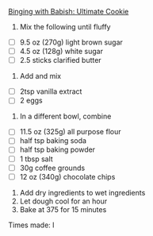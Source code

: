 

[Binging with Babish: Ultimate Cookie](https://www.google.com/search?q=binging+with+babish+ultimate+cookie&oq=binging+with+babish+ultimate+cookie&sourceid=chrome&ie=UTF-8#fpstate=ive&vld=cid:e25a7072,vid:jICNW-T11bM,st:0)


1. Mix the following until fluffy
- [ ] 9.5 oz (270g) light brown sugar
- [ ] 4.5 oz (128g) white sugar
- [ ] 2.5 sticks clarified butter
1. Add and mix
- [ ] 2tsp vanilla extract
- [ ] 2 eggs
1. In a different bowl, combine
- [ ] 11.5 oz (325g) all purpose flour
- [ ] half tsp baking soda
- [ ] half tsp baking powder
- [ ] 1 tbsp salt
- [ ] 30g coffee grounds
- [ ] 12 oz (340g) chocolate chips
1. Add dry ingredients to wet ingredients
2. Let dough cool for an hour
3. Bake at 375 for 15 minutes

Times made:
I